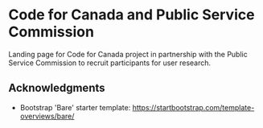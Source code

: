 # Code for Canada and Public Service Commission

Landing page for Code for Canada project in partnership with the Public Service Commission to recruit participants for user research.


## Acknowledgments

* Bootstrap 'Bare' starter template: https://startbootstrap.com/template-overviews/bare/
